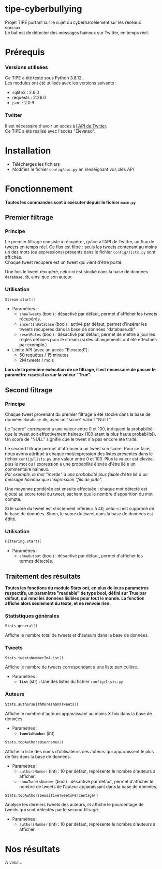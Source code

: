 # tipe-cyberbullying

Projet TIPE portant sur le sujet du cyberharcèlement sur les réseaux sociaux.  
Le but est de détecter des messages haineux sur Twitter, en temps réel.

# Prérequis

### Versions utilisées
Ce TIPE a été testé sous Python 3.8.12.  
Les modules ont été utilisés avec les versions suivants :
- sqlite3 : 2.6.0
- requests : 2.26.0
- json : 2.0.9
### Twitter
Il est nécessaire d'avoir un accès à [l'API de Twitter](https://developer.twitter.com/).  
Ce TIPE a été réalisé avec l'accès "Elevated".  

# Installation

- Téléchargez les fichiers
- Modifiez le fichier `config/api.py` en renseignant vos clés API

# Fonctionnement

**Toutes les commandes sont à exécuter depuis le fichier `main.py`**

## Premier filtrage

### Principe

Le premier filtrage consiste à récupérer, grâce à l'API de Twitter, un flux de tweets en temps réel. Ce flux est filtré : seuls les tweets contenant au moins un des mots (ou expressions) présents dans le fichier `config/lists.py` sont affichés.  
Chaque tweet récupéré est un tweet qui vient d'être posté.  

Une fois le tweet récupéré, celui-ci est stocké dans la base de données `database.db`, ainsi que son auteur.

### Utilisation

```python
Stream.start()
```
- Paramètres :
    - `showTweets` (bool) : désactivé par défaut, permet d'afficher les tweets récupérés.
    - `insertInDatabase` (bool) : activé par défaut, permet d'insérer les tweets récupérés dans la base de données "database.db"
    - `resetRules` (bool) : désactivé par défaut, permet de mettre à jour les règles définies pour le stream (si des changements ont été effectués par exemple.)
- Limite API (avec un accès "Elevated"):  
    - 50 requêtes / 15 minutes
    - 2M tweets / mois

**Lors de la première éxécution de ce filtrage, il est nécessaire de passer le paramètre `resetRules` sur la valeur "True".**

## Second filtrage

### Principe

Chaque tweet provenant du premier filtrage a été stocké dans la base de données `database.db`, avec un "score" valant "NULL".  

Le "score" correspond a une valeur entre 0 et 100, indiquant la probabilité que le tweet soit effectivement haineux (100 étant la plus haute probabilité). Un score de "NULL" signifie que le tweet n'a pas encore été traité.  

Le second filtrage permet d'attribuer à un tweet son score. Pour ce faire, nous avons attribué à chaque mot/expression des listes présentes dans le fichier `config/lists.py` une valeur entre 0 et 100. Plus la valeur est élevée, plus le mot ou l'expression a une probabilité élevée d'être lié à un commentaire haineux.  
_Par exemple, le mot "merde" a une probabilité plus faible d'être lié à un message haineux que l'expression "fils de pute"._  

Une moyenne pondérée est ensuite effectuée : chaque mot détecté est ajouté au score total du tweet, sachant que le nombre d'apparition du mot compte.  

Si le score du tweet est strictement inférieur à 40, celui-ci est supprimé de la base de données. Sinon, le score du tweet dans la base de données est édité.

### Utilisation

```python
Filtering.start()
```
- Paramètres :
    - `showOutput` (bool) : désactivé par défaut, permet d'afficher les termes détectés.

## Traitement des résultats
**Toutes les fonctions du module Stats ont, en plus de leurs paramètres respectifs, un paramètre "readable" de type bool, défini sur True par défaut, qui rend les données lisibles pour tout le monde. La fonction affiche alors seulement du texte, et ne renvoie rien.**

### Statistiques générales
```python
Stats.general()
```
Affiche le nombre total de tweets et d'auteurs dans la base de données.

### Tweets
```python
Stats.tweetsNumberInAList()
```
Affiche le nombre de tweets correspondant à une liste particulière.  
- Paramètres :
    - **`list`** (str) : Une des listes du fichier `config/lists.py`


### Auteurs
```python
Stats.authorsWithMoreThanXTweets()
```
Affiche le nombre d'auteurs apparaissant au moins X fois dans la base de données.  
- Paramètres :
    - **`tweetsNumber`** (int)

```python
Stats.topAuthorsUsernames()
```
Affiche la liste des noms d'utilisateurs des auteurs qui apparaissent le plus de fois dans la base de données.
- Paramètres :
    - `authorsNumber` (int) : 10 par défaut, représente le nombre d'auteurs à afficher.
    - `showTweetsNumber` (bool) : désactivé par défaut, permet d'afficher le nombre de tweets de l'auteur apparaissant dans la base de données.

```python
Stats.topAuthorsSensitiveTweetsPercentage()
```
Analyse les derniers tweets des auteurs, et affiche le pourcentage de tweets qui sont détectés par le second filtrage.
- Paramètres :
    - `authorsNumber` (int) : 10 par défaut, représente le nombre d'auteurs à afficher.

# Nos résultats

_A venir..._